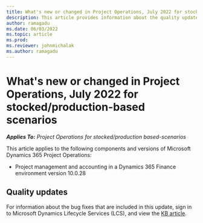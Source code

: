 ```yaml
---
title: What's new or changed in Project Operations, July 2022 for stocked/production-based scenarios
description: This article provides information about the quality updates that are available in the July 2022 release of Project Operations for stocked/production-based scenarios.
author: ramagadu
ms.date: 06/03/2022
ms.topic: article
ms.prod:
ms.reviewer: johnmichalak
ms.author: ramagadu
---
```


# What's new or changed in Project Operations, July 2022 for stocked/production-based scenarios

_**Applies To:** Project Operations for stocked/production based-scenarios_

This article applies to the following components and versions of Microsoft Dynamics 365 Project Operations:

- Project management and accounting in a Dynamics 365 Finance environment version 10.0.28


## Quality updates

For information about the bug fixes that are included in this update, sign in to Microsoft Dynamics Lifecycle Services (LCS), and view the [KB article](https://fix.lcs.dynamics.com/Issue/Details?bugId=694438).
